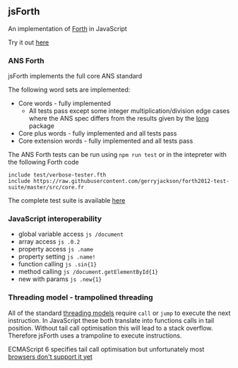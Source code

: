 ## jsForth

An implementation of [Forth](https://en.wikipedia.org/wiki/Forth_(programming_language)) in JavaScript

Try it out [here](https://brendanator.github.io/jsForth/) 

### ANS Forth

jsForth implements the full core ANS standard

The following word sets are implemented:

- Core words - fully implemented
    - All tests pass except some integer multiplication/division edge cases where the ANS spec differs from the results given by the [long](https://github.com/dcodeIO/long.js) package
- Core plus words - fully implemented and all tests pass
- Core extension words - fully implemented and all tests pass

The ANS Forth tests can be run using `npm run test` or in the intepreter with the following Forth code
```
include test/verbose-tester.fth
include https://raw.githubusercontent.com/gerryjackson/forth2012-test-suite/master/src/core.fr
```
The complete test suite is available [here](https://github.com/gerryjackson/forth2012-test-suite/)

### JavaScript interoperability

- global variable access   `js /document`
- array access             `js .0.2`
- property access          `js .name`
- property setting         `js .name!`
- function calling         `js .sin{1}`
- method calling           `js /document.getElementById{1}`
- new with params          `js .new{1}`

### Threading model - trampolined threading

All of the standard [threading models](https://en.wikipedia.org/wiki/Threaded_code#Threading_models) require `call` or `jump` to execute the next instruction. In JavaScript these both translate into functions calls in tail position. Without tail call optimisation this will lead to a stack overflow. Therefore jsForth uses a trampoline to execute instructions.

ECMAScript 6 specifies tail call optimisation but unfortunately most [browsers don't support it yet](https://kangax.github.io/compat-table/es6/)
